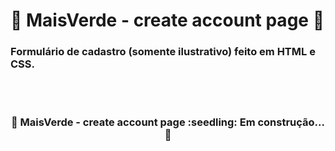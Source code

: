 # :seedling: MaisVerde - create account page :seedling:
### Formulário de cadastro (somente ilustrativo) feito em HTML e CSS.

<br><br>
<h3 align="center"> 
	🚧  MaisVerde - create account page :seedling: Em construção...  🚧
</h3>